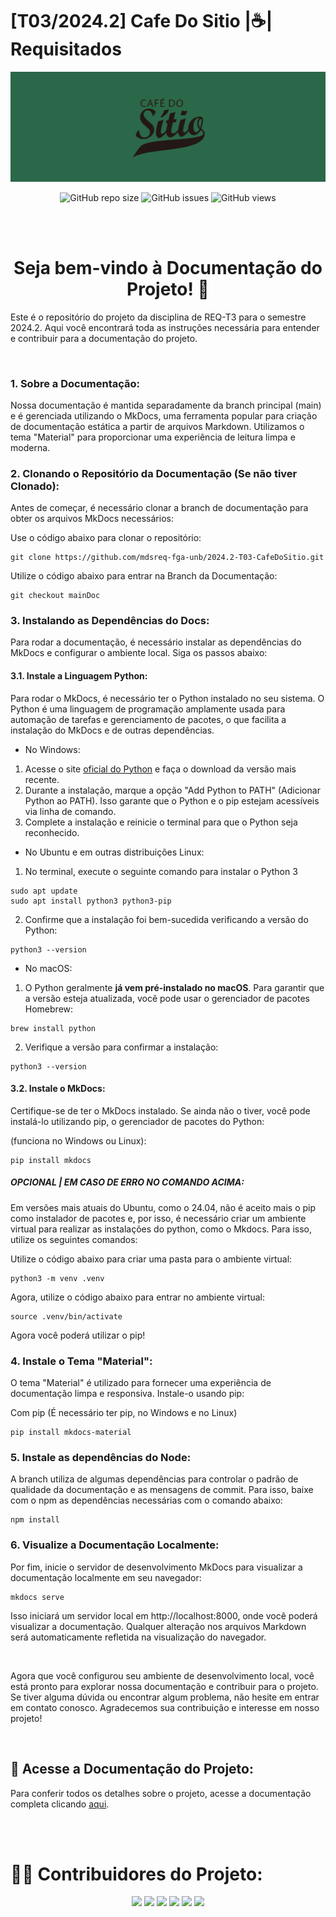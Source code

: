 # [T03/2024.2] Cafe Do Sitio |☕| Requisitados

![Banner](./docs/assets/CafeSitioBanner.png)

<div align="center">

![GitHub repo size](https://img.shields.io/github/repo-size/mdsreq-fga-unb/2024.2-T03-CafeDoSitio?style=for-the-badge)
![GitHub issues](https://img.shields.io/github/issues/mdsreq-fga-unb/2024.2-T03-CafeDoSitio?style=for-the-badge)
![GitHub views](https://komarev.com/ghpvc/?username=req-fga-unb&repo=2024.2-T03-CafeDoSitio&color=blueviolet&style=for-the-badge&label=Views)

</div>

<br>
<br>

<center>
<h1> Seja bem-vindo à Documentação do Projeto! 👋</h1>
</center>

Este é o repositório do projeto da disciplina de REQ-T3 para o semestre 2024.2. Aqui você encontrará toda as instruções necessária para entender e contribuir para a documentação do projeto.

<br>

### 1. Sobre a Documentação:
Nossa documentação é mantida separadamente da branch principal (main) e é gerenciada utilizando o MkDocs, uma ferramenta popular para criação de documentação estática a partir de arquivos Markdown. Utilizamos o tema "Material" para proporcionar uma experiência de leitura limpa e moderna.

### 2. Clonando o Repositório da Documentação (Se não tiver Clonado):
Antes de começar, é necessário clonar a branch de documentação para obter os arquivos MkDocs necessários:

Use o código abaixo para clonar o repositório:
```shell
git clone https://github.com/mdsreq-fga-unb/2024.2-T03-CafeDoSitio.git
```

Utilize o código abaixo para entrar na Branch da Documentação:
```shell
git checkout mainDoc
```

### 3. Instalando as Dependências do Docs:
Para rodar a documentação, é necessário instalar as dependências do MkDocs e configurar o ambiente local. Siga os passos abaixo:

#### 3.1. Instale a Linguagem Python:
Para rodar o MkDocs, é necessário ter o Python instalado no seu sistema. O Python é uma linguagem de programação amplamente usada para automação de tarefas e gerenciamento de pacotes, o que facilita a instalação do MkDocs e de outras dependências.

- No Windows:

1. Acesse o site [oficial do Python](https://www.python.org/downloads/) e faça o download da versão mais recente.
2. Durante a instalação, marque a opção "Add Python to PATH" (Adicionar Python ao PATH). Isso garante que o Python e o pip estejam acessíveis via linha de comando.
3. Complete a instalação e reinicie o terminal para que o Python seja reconhecido.

- No Ubuntu e em outras distribuições Linux:

1. No terminal, execute o seguinte comando para instalar o Python 3

```shell
sudo apt update
sudo apt install python3 python3-pip
```

2. Confirme que a instalação foi bem-sucedida verificando a versão do Python:

```shell
python3 --version
```
- No macOS:

1. O Python geralmente **já vem pré-instalado no macOS**. Para garantir que a versão esteja atualizada, você pode usar o gerenciador de pacotes Homebrew:

```shell
brew install python
```

2. Verifique a versão para confirmar a instalação:

```shell
python3 --version
```

#### 3.2. Instale o MkDocs:
Certifique-se de ter o MkDocs instalado. Se ainda não o tiver, você pode instalá-lo utilizando pip, o gerenciador de pacotes do Python:

(funciona no Windows ou Linux):
```shell
pip install mkdocs
```

##### OPCIONAL | EM CASO DE ERRO NO COMANDO ACIMA:
Em versões mais atuais do Ubuntu, como o 24.04, não é aceito mais o pip como instalador de pacotes e, por isso, é necessário criar um ambiente virtual para realizar as instalações do python, como o Mkdocs. Para isso, utilize os seguintes comandos:

Utilize o código abaixo para criar uma pasta para o ambiente virtual:
```shell
python3 -m venv .venv
```

Agora, utilize o código abaixo para entrar no ambiente virtual:
```shell
source .venv/bin/activate
```

Agora você poderá utilizar o pip!

### 4. Instale o Tema "Material":
O tema "Material" é utilizado para fornecer uma experiência de documentação limpa e responsiva. Instale-o usando pip:

Com pip (É necessário ter pip, no Windows e no Linux)
```shell
pip install mkdocs-material
```

### 5. Instale as dependências do Node:
A branch utiliza de algumas dependências para controlar o padrão de qualidade da documentação e as mensagens de commit. Para isso, baixe com o npm as dependências necessárias com o comando abaixo:

```shell
npm install
```

### 6. Visualize a Documentação Localmente:
Por fim, inicie o servidor de desenvolvimento MkDocs para visualizar a documentação localmente em seu navegador:

```shell
mkdocs serve
```

Isso iniciará um servidor local em http://localhost:8000, onde você poderá visualizar a documentação. Qualquer alteração nos arquivos Markdown será automaticamente refletida na visualização do navegador.

<br>

Agora que você configurou seu ambiente de desenvolvimento local, você está pronto para explorar nossa documentação e contribuir para o projeto. Se tiver alguma dúvida ou encontrar algum problema, não hesite em entrar em contato conosco. Agradecemos sua contribuição e interesse em nosso projeto!

<br>

## 📝 Acesse a Documentação do Projeto:

Para conferir todos os detalhes sobre o projeto, acesse a documentação completa clicando [aqui](https://mdsreq-fga-unb.github.io/2024.2-T03-CafeDoSitio/).

<br><br>

# 👩‍💻 Contribuidores do Projeto:

<!-- Foto dos participantes do grupo -->
<div align="center">
  <img src="https://github.com/anawcarol.png" width="100" />
  <img src="https://github.com/arthur-suares.png" width="100"/>
  <img src="https://github.com/DanielRogs.png" width="100"/>
  <img src="https://github.com/JoaoODragonborn.png" width="100"/>
  <img src="https://github.com/manuvaladares.png" width="100"/>
  <img src="https://github.com/marcellaanderle.png" width="100"/>
</div>
